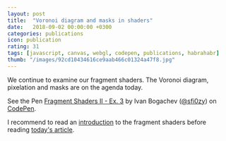 ```yaml
---
layout: post
title:  "Voronoi diagram and masks in shaders"
date:   2018-09-02 00:00:00 +0300
categories: publications
icon: publication
rating: 31
tags: [javascript, canvas, webgl, codepen, publications, habrahabr]
thumb: "/images/92cd10434616ce9aab466c01324a47f8.jpg"
---
```


We continue to examine our fragment shaders. The Voronoi diagram, pixelation and masks are on the agenda today.


<p data-height="382" data-theme-id="light" data-slug-hash="VGmEYN" data-default-tab="result" data-user="sfi0zy" data-pen-title="Fragment Shaders II - Ex. 3" class="codepen">See the Pen <a href="https://codepen.io/sfi0zy/pen/VGmEYN/">Fragment Shaders II - Ex. 3</a> by Ivan Bogachev (<a href="https://codepen.io/sfi0zy">@sfi0zy</a>) on <a href="https://codepen.io">CodePen</a>.</p>
<script async src="https://static.codepen.io/assets/embed/ei.js"></script>


I recommend to read an <a href='https://sfi0zy.github.io/publications/introduction-to-shaders-programming'>introduction</a> to the fragment shaders before reading <a href='https://habr.com/post/421821/'>today's article</a>.
